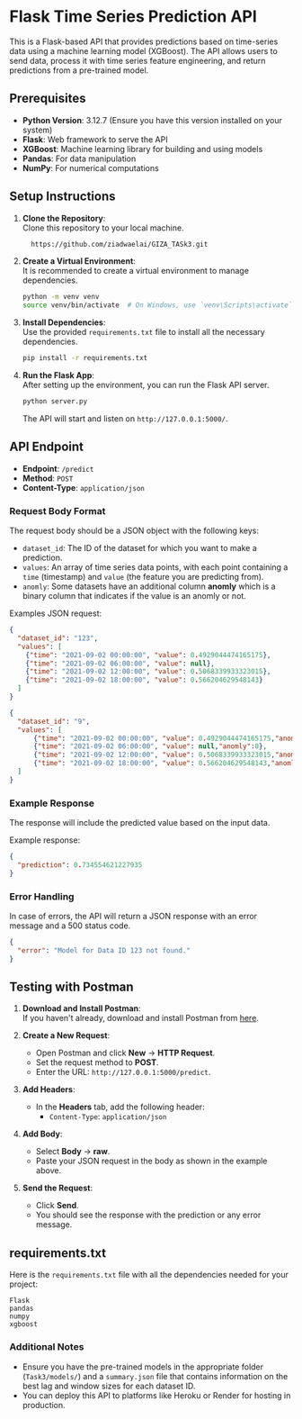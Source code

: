 # Flask Time Series Prediction API

This is a Flask-based API that provides predictions based on time-series data using a machine learning model (XGBoost). The API allows users to send data, process it with time series feature engineering, and return predictions from a pre-trained model.

## Prerequisites

- **Python Version**: 3.12.7 (Ensure you have this version installed on your system)
- **Flask**: Web framework to serve the API
- **XGBoost**: Machine learning library for building and using models
- **Pandas**: For data manipulation
- **NumPy**: For numerical computations

## Setup Instructions

1. **Clone the Repository**:  
   Clone this repository to your local machine.

   ```bash
     https://github.com/ziadwaelai/GIZA_TASk3.git
   ```

2. **Create a Virtual Environment**:  
   It is recommended to create a virtual environment to manage dependencies.

   ```bash
   python -m venv venv
   source venv/bin/activate  # On Windows, use `venv\Scripts\activate`
   ```

3. **Install Dependencies**:  
   Use the provided `requirements.txt` file to install all the necessary dependencies.

   ```bash
   pip install -r requirements.txt
   ```

4. **Run the Flask App**:  
   After setting up the environment, you can run the Flask API server.

   ```bash
   python server.py
   ```

   The API will start and listen on `http://127.0.0.1:5000/`.

## API Endpoint

- **Endpoint**: `/predict`
- **Method**: `POST`
- **Content-Type**: `application/json`

### Request Body Format

The request body should be a JSON object with the following keys:
- `dataset_id`: The ID of the dataset for which you want to make a prediction.
- `values`: An array of time series data points, with each point containing a `time` (timestamp) and `value` (the feature you are predicting from).
- `anomly`: Some datasets have an additional column **anomly** which is a binary column that indicates if the value is an anomly or not.

Examples JSON request:

```json
{
  "dataset_id": "123",
  "values": [
    {"time": "2021-09-02 00:00:00", "value": 0.4929044474165175},
    {"time": "2021-09-02 06:00:00", "value": null},
    {"time": "2021-09-02 12:00:00", "value": 0.5068339933323015},
    {"time": "2021-09-02 18:00:00", "value": 0.566204629548143}
  ]
}
```
```json
{
  "dataset_id": "9",
  "values": [
      {"time": "2021-09-02 00:00:00", "value": 0.4929044474165175,"anomly":1},
      {"time": "2021-09-02 06:00:00", "value": null,"anomly":0},
      {"time": "2021-09-02 12:00:00", "value": 0.5068339933323015,"anomly":0},
      {"time": "2021-09-02 18:00:00", "value": 0.566204629548143,"anomly":1}
  ]
}
```

### Example Response

The response will include the predicted value based on the input data.

Example response:
```json
{
  "prediction": 0.734554621227935
}
```

### Error Handling

In case of errors, the API will return a JSON response with an error message and a 500 status code.

```json
{
  "error": "Model for Data ID 123 not found."
}
```

## Testing with Postman

1. **Download and Install Postman**:  
   If you haven't already, download and install Postman from [here](https://www.postman.com/downloads/).

2. **Create a New Request**:
   - Open Postman and click **New** -> **HTTP Request**.
   - Set the request method to **POST**.
   - Enter the URL: `http://127.0.0.1:5000/predict`.

3. **Add Headers**:
   - In the **Headers** tab, add the following header:
     - `Content-Type`: `application/json`

4. **Add Body**:
   - Select **Body** -> **raw**.
   - Paste your JSON request in the body as shown in the example above.

5. **Send the Request**:  
   - Click **Send**.
   - You should see the response with the prediction or any error message.

## requirements.txt

Here is the `requirements.txt` file with all the dependencies needed for your project:

```plaintext
Flask
pandas
numpy
xgboost
```

### Additional Notes
- Ensure you have the pre-trained models in the appropriate folder (`Task3/models/`) and a `summary.json` file that contains information on the best lag and window sizes for each dataset ID.
- You can deploy this API to platforms like Heroku or Render for hosting in production.
